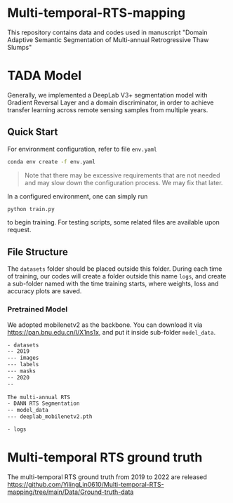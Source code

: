 # Multi-temporal-RTS-mapping
This repository contains data and codes used in manuscript "Domain Adaptive Semantic Segmentation of  Multi-annual Retrogressive Thaw Slumps"
# TADA Model


 Generally, we implemented a DeepLab V3+ segmentation model with Gradient Reversal Layer and a domain discriminator, in order to achieve transfer learning across remote sensing samples from multiple years.

## Quick Start

For environment configuration, refer to file `env.yaml`

```sh
conda env create -f env.yaml
```

>   Note that there may be excessive requirements that are not needed and may slow down the configuration process. We may fix that later.

In a configured environment, one can simply run

```sh
python train.py
```

to begin training. For testing scripts, some related files are available upon request.

## File Structure

The `datasets` folder should be placed outside this folder. During each time of training, our codes will create a folder outside this name `logs`, and create a sub-folder named with the time training starts, where weights, loss and accuracy plots are saved.

### Pretrained Model

We adopted mobilenetv2 as the backbone. You can download it via https://pan.bnu.edu.cn/l/X1ns1x, and put it inside sub-folder `model_data`.

```sh
- datasets
-- 2019
--- images
--- labels
--- masks
-- 2020
-- 
 
The multi-annual RTS 
- DANN RTS Segmentation
-- model_data
--- deeplab_mobilenetv2.pth

- logs
```

# Multi-temporal RTS ground truth
The multi-temporal RTS ground truth from 2019 to 2022 are released 
https://github.com/YilingLin0610/Multi-temporal-RTS-mapping/tree/main/Data/Ground-truth-data
